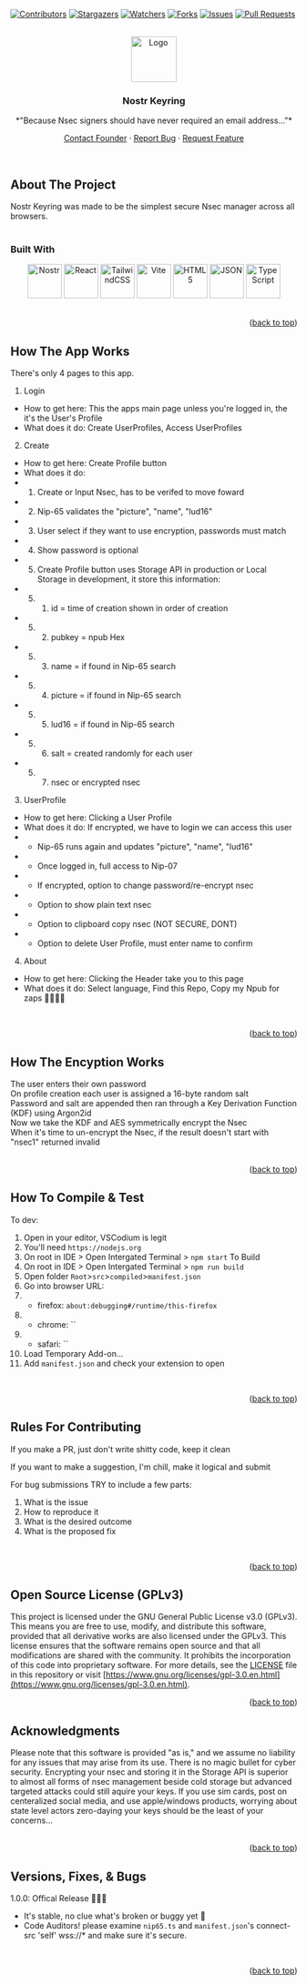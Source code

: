 <!----------------------------------------------------------------------------->
<!----------------- https://github.com/dankswoops/NostrKeyring ---------------->
<!----------------------------------------------------------------------------->
<!---------------------- WHAT'S UP SEXY, YOU LIKE MY CODE? -------------------->
<!------------------------------- NOSTR KEYRING ------------------------------->
<!------------------------------------- BY ------------------------------------>
<!------┌───────────────────────────────────────────────────────────────┐------>
<!------│·▄▄▄▄   ▄▄▄·  ▐ ▄ ▄ •▄    .▄▄ · ▄▄▌ ▐ ▄▌             ▄▄▄·.▄▄ · │------>
<!------│██▪ ██ ▐█ ▀█ •█▌▐██▌▄▌▪   ▐█ ▀. ██· █▌▐█ ▄█▀▄  ▄█▀▄ ▐█ ▄█▐█ ▀. │------>
<!------│▐█· ▐█▌▄█▀▀█ ▐█▐▐▌▐▀▀▄·   ▄▀▀▀█▄██▪▐█▐▐▌▐█▌.▐▌▐█▌.▐▌ ██▀·▄▀▀▀█▄│------>
<!------│██. ██ ▐█ ▪▐▌██▐█▌▐█.█▌   ▐█▄▪▐█▐█▌██▐█▌▐█▌.▐▌▐█▌.▐▌▐█▪·•▐█▄▪▐█│------>
<!------│▀▀▀▀▀•  ▀  ▀ ▀▀ █▪·▀  ▀    ▀▀▀▀  ▀▀▀▀ ▀▪ ▀█▄▀▪ ▀█▄▀▪.▀    ▀▀▀▀ │------>
<!------└───────────────────────────────────────────────────────────────┘------>
<!------ npub1yrkexvt88h6cgd32gdcfm55auuz6rw6c70xj478gcz6lstz5czvs9s77xh ------>
<!----------------------------------------------------------------------------->
<a name="readme-top"></a>

[![Contributors][contributors-shield]][contributors-url]
[![Stargazers][stars-shield]][stars-url]
[![Watchers][watchers-shield]][watchers-url]
[![Forks][forks-shield]][forks-url]
[![Issues][issues-shield]][issues-url]
[![Pull Requests][pr-shield]][pr-url]
<!----------------------------------------------------------------------------->
<br />
<div align="center">
  <a href="#">
    <img src="https://github.com/dankswoops/NostrKeyring/blob/main/public/nostrkeyring.svg" alt="Logo" width="80" height="80">
  </a>
  <h3 align="center">Nostr Keyring</h3>
  <p align="center">
    *"Because Nsec signers should have never required an email address..."*
  </p>
  <p align="center">
    <a href="https://primal.net/p/npub1yrkexvt88h6cgd32gdcfm55auuz6rw6c70xj478gcz6lstz5czvs9s77xh">Contact Founder</a>
    ·
    <a href="https://github.com/dankswoops/NostrKeyring/issues">Report Bug</a>
    ·
    <a href="https://github.com/dankswoops/NostrKeyring/issues">Request Feature</a>
  </p>
</div>
<br />
<!----------------------------------------------------------------------------->

## About The Project
Nostr Keyring was made to be the simplest secure Nsec manager across all browsers.      
<br />

### Built With
<div align="center">
  <a href="#"><img src="https://github.com/dankswoops/NostrKeyring/blob/main/icons/nostr.svg" width="60" height="60" alt="Nostr"></a>
  <a href="#"><img src="https://github.com/dankswoops/NostrKeyring/blob/main/icons/react.svg" width="60" height="60" alt="React"></a>
  <a href="#"><img src="https://github.com/dankswoops/NostrKeyring/blob/main/icons/tailwindcss.svg" width="60" height="60" alt="TailwindCSS"></a>
  <a href="#"><img src="https://github.com/dankswoops/NostrKeyring/blob/main/icons/vite.svg" width="60" height="60" alt="Vite"></a>
  <a href="#"><img src="https://github.com/dankswoops/NostrKeyring/blob/main/icons/html.svg" width="60" height="60" alt="HTML5"></a>
  <a href="#"><img src="https://github.com/dankswoops/NostrKeyring/blob/main/icons/json.svg" width="60" height="60" alt="JSON"></a>
  <a href="#"><img src="https://github.com/dankswoops/NostrKeyring/blob/main/icons/typescript.svg" width="60" height="60" alt="TypeScript"></a>
</div>
<br />
<p align="right">(<a href="#readme-top">back to top</a>)</p>
<!----------------------------------------------------------------------------->

## How The App Works
There's only 4 pages to this app.   
1. Login
- How to get here: This the apps main page unless you're logged in, the it's the User's Profile
- What does it do: Create UserProfiles, Access UserProfiles

2. Create
- How to get here: Create Profile button
- What does it do: 
- 1. Create or Input Nsec, has to be verifed to move foward
- 2. Nip-65 validates the "picture", "name", "lud16"
- 3. User select if they want to use encryption, passwords must match
- 4. Show password is optional
- 5. Create Profile button uses Storage API in production or Local Storage in development, it store this information: 
- 5. 1. id = time of creation shown in order of creation
- 5. 2. pubkey = npub Hex
- 5. 3. name = if found in Nip-65 search
- 5. 4. picture = if found in Nip-65 search
- 5. 5. lud16 = if found in Nip-65 search
- 5. 6. salt = created randomly for each user
- 5. 7. nsec or encrypted nsec

3. UserProfile
- How to get here: Clicking a User Profile
- What does it do: If encrypted, we have to login we can access this user
- - Nip-65 runs again and updates "picture", "name", "lud16"
- - Once logged in, full access to Nip-07
- - If encrypted, option to change password/re-encrypt nsec 
- - Option to show plain text nsec
- - Option to clipboard copy nsec (NOT SECURE, DONT)
- - Option to delete User Profile, must enter name to confirm

4. About
- How to get here: Clicking the Header take you to this page   
- What does it do: Select language, Find this Repo, Copy my Npub for zaps 🤫🧏🏻‍♂️     
<br />
<p align="right">(<a href="#readme-top">back to top</a>)</p>
<!----------------------------------------------------------------------------->

## How The Encyption Works
The user enters their own password    
On profile creation each user is assigned a 16-byte random salt   
Password and salt are appended then ran through a Key Derivation Function (KDF) using Argon2id   
Now we take the KDF and AES symmetrically encrypt the Nsec   
When it's time to un-encrypt the Nsec, if the result doesn't start with "nsec1" returned invalid   
<br />
<p align="right">(<a href="#readme-top">back to top</a>)</p>
<!----------------------------------------------------------------------------->

## How To Compile & Test
To dev:   
1. Open in your editor, VSCodium is legit
2. You'll need `https://nodejs.org`
3. On root in IDE > Open Intergated Terminal > `npm start`
To Build   
1. On root in IDE > Open Intergated Terminal > `npm run build`
2. Open folder `Root`>`src`>`compiled`>`manifest.json`
3. Go into browser URL:
3. - firefox: `about:debugging#/runtime/this-firefox`
3. - chrome: ``
3. - safari: ``
4. Load Temporary Add-on...
5. Add `manifest.json` and check your extension to open
<br />
<p align="right">(<a href="#readme-top">back to top</a>)</p>
<!----------------------------------------------------------------------------->

## Rules For Contributing
If you make a PR, just don't write shitty code, keep it clean   

If you want to make a suggestion, I'm chill, make it logical and submit   

For bug submissions TRY to include a few parts:
1. What is the issue
2. How to reproduce it
3. What is the desired outcome
4. What is the proposed fix
<br />
<p align="right">(<a href="#readme-top">back to top</a>)</p>
<!----------------------------------------------------------------------------->

## Open Source License (GPLv3)
This project is licensed under the GNU General Public License v3.0 (GPLv3). This means you are free to use, modify, and distribute this software, provided that all derivative works are also licensed under the GPLv3. This license ensures that the software remains open source and that all modifications are shared with the community. It prohibits the incorporation of this code into proprietary software. For more details, see the [LICENSE](LICENSE) file in this repository or visit [https://www.gnu.org/licenses/gpl-3.0.en.html](https://www.gnu.org/licenses/gpl-3.0.en.html).
<br />
<p align="right">(<a href="#readme-top">back to top</a>)</p>
<!----------------------------------------------------------------------------->

## Acknowledgments
Please note that this software is provided "as is," and we assume no liability for any issues that may arise from its use. There is no magic bullet for cyber security. Encrypting your nsec and storing it in the Storage API is superior to almost all forms of nsec management beside cold storage but advanced targeted attacks could still aquire your keys. If you use sim cards, post on centeralized social media, and use apple/windows products, worrying about state level actors zero-daying your keys should be the least of your concerns...   
<br />
<p align="right">(<a href="#readme-top">back to top</a>)</p>
<!----------------------------------------------------------------------------->

## Versions, Fixes, & Bugs
1.0.0: Offical Release 🎉🥳🎊   
- It's stable, no clue what's broken or buggy yet 🤪   
- Code Auditors! please examine `nip65.ts` and `manifest.json`'s connect-src 'self' wss://* and make sure it's secure.
<br />
<p align="right">(<a href="#readme-top">back to top</a>)</p>
<!----------------------------------------------------------------------------->

<!-- MARKDOWN LINKS & IMAGES -->
[contributors-shield]: https://img.shields.io/github/contributors/dankswoops/NostrKeyring.svg?style=for-the-badge
[contributors-url]: https://github.com/dankswoops/NostrKeyring/graphs/contributors
[forks-shield]: https://img.shields.io/github/forks/dankswoops/NostrKeyring.svg?style=for-the-badge
[forks-url]: https://github.com/dankswoops/NostrKeyring/network/members
[stars-shield]: https://img.shields.io/github/stars/dankswoops/NostrKeyring.svg?style=for-the-badge
[stars-url]: https://github.com/dankswoops/NostrKeyring/stargazers
[watchers-shield]: https://img.shields.io/github/watchers/dankswoops/NostrKeyring.svg?style=for-the-badge
[watchers-url]: https://github.com/dankswoops/NostrKeyring/watchers
[issues-shield]: https://img.shields.io/github/issues/dankswoops/NostrKeyring.svg?style=for-the-badge
[issues-url]: https://github.com/dankswoops/NostrKeyring/issues
[pr-shield]: https://img.shields.io/github/issues-pr/dankswoops/NostrKeyring.svg?style=for-the-badge
[pr-url]: https://github.com/dankswoops/NostrKeyring/pulls
<!----------------------------------------------------------------------------->
<!--⣿⣿⣿⣿⣿⣿⣿⣿⣿⣿⣿⣿⣿⣿⣿⣿⣿⣿⣿⣿⣿⣿⣿⣿  BYE BYE  ⣿⣿⣿⣿⣿⣿⣿⣿⣿⣿⣿⣿⣿⣿⣿⣿⣿⣿⣿⣿⣿⣿⣿⣿⣿⣿⣿-->
<!--⣿⣿⣿⣿⣿⣿⣿⣿⣿⣿⣿⣿⣿⣿⣿⣿⣿⣿⣿⣿⣿⣿⣿⣿⣿⣿⣿⣿⣿⣿⣿⢿⣿⣿⣿⣿⣿⣿⣿⣿⣿⣿⣿⣿⣿⣿⣿⣿⣿⣿⣿⣿⣿⣿⣿⣿⣿⣿⣿⣿-->
<!--⣿⣿⣿⣿⣿⣿⣿⣿⣿⣿⣿⣿⣿⣿⣿⣿⣿⣿⣿⣿⣿⣿⣿⡿⣿⡽⣿⣿⣿⣿⣴⣿⣿⣿⣿⣿⣿⣿⣿⣿⣿⣿⣿⣿⣿⣿⣿⣿⣿⣿⣿⣿⣿⣿⣿⣿⣿⣿⣿⣿-->
<!--⣿⣿⣿⣿⣿⣿⣿⣿⣿⣿⣿⣿⣿⣿⣿⣿⣿⣿⣿⣿⡿⢷⣤⣙⣿⣿⣿⣹⣿⣿⣿⣿⢿⣿⣯⣿⣿⣿⣿⣿⣿⣿⣿⣿⣿⣿⣿⣿⣿⣿⣿⣿⣿⣿⣿⣿⣿⣿⣿⣿-->
<!--⣿⣿⣿⣿⣿⣿⣿⣿⣿⣿⣿⣿⣿⣿⣿⣿⣿⣟⠛⠋⣢⡤⣽⣿⣿⠯⠛⠟⠛⠏⠛⠣⡿⣿⡿⣿⣿⣿⣿⣿⣿⣿⣿⣿⣿⣿⣿⣿⣿⣿⣿⣿⣿⣿⣿⣿⣿⣿⣿⣿-->
<!--⣿⣿⣿⣿⣿⣿⣿⣿⣿⣿⣿⣿⣿⣿⣿⣿⣿⣿⡩⠽⣻⢿⠛⠉⠀⠀⠀⠀⠀⠀⠀⠀⠈⠙⢿⣿⣾⣿⣿⣿⣿⣿⣿⣿⣿⣿⣿⣿⣿⣿⣿⣿⣿⣿⣿⣿⣿⣿⣿⣿-->
<!--⣿⣿⣿⣿⣿⣿⣿⣿⣿⣿⣿⣿⣿⣿⣿⣿⣿⣿⠛⠉⠁⠀⠀⠀⠀⠀⠀⠀⠀⠀⠀⠀⡀⠀⠀⠉⠙⣿⣿⣿⣿⣿⣿⣿⣿⣿⣿⣿⣿⣿⣿⣿⣿⣿⣿⣿⣿⣿⣿⣿-->
<!--⣿⣿⣿⣿⣿⣿⣿⣿⣿⣿⣿⣿⣿⣿⣿⣿⣿⠛⡄⠀⠀⠀⠀⠀⠀⠀⠀⠀⠀⡠⠂⢕⣂⣤⢤⣄⠀⠈⣟⣿⣿⣿⣿⣿⣿⣿⣿⣿⣿⣿⣿⣿⣿⣿⣿⣿⣿⣿⣿⣿-->
<!--⣿⣿⣿⣿⣿⣿⣿⣿⣿⣿⣿⣿⣿⣿⣿⣿⣿⡙⠃⠀⠀⠀⠀⠀⠀⠀⠀⠀⠀⣠⣾⠟⠉⠁⠈⠛⢧⡠⢜⣿⣿⣿⣿⣿⣿⣿⣿⣿⣿⣿⣿⣿⣿⣿⣿⣿⣿⣿⣿⣿-->
<!--⣿⣿⣿⣿⣿⣿⣿⣿⣿⣿⣿⣿⣿⣿⣿⣿⣿⢡⣀⡀⠀⠀⠀⠀⢀⠀⢀⣴⣿⠟⣁⠄⠂⣁⣄⠀⠀⢣⢈⢿⣿⣿⣿⣿⣿⣿⣿⣿⣿⣿⣿⣿⣿⣿⣿⣿⣿⣿⣿⣿-->
<!--⣿⣿⣿⣿⣿⣿⣿⣿⣿⣿⣿⣿⣿⣿⣿⣿⣿⡟⠉⠛⠻⠿⣶⣄⡀⠉⢰⠞⢁⣨⠖⢿⠿⠉⠉⠁⠀⠀⢇⠘⣿⠝⣻⣿⣿⣿⣿⣿⣿⣿⣿⣿⣿⣿⣿⣿⣿⣿⣿⣿-->
<!--⣿⣿⣿⣿⣿⣿⣿⣿⣿⣿⣿⣿⣿⣿⣿⣿⣿⣧⠀⣀⣤⣴⣴⣢⢼⠀⠀⠓⢄⠀⠀⠀⠀⠀⠀⠀⠀⠀⠀⢻⡏⢆⠃⣿⣿⣿⣿⣿⣿⣿⣿⣿⣿⣿⣿⣿⣿⣿⣿⣿-->
<!--⣿⣿⣿⣿⣿⣿⣿⣿⣿⣿⣿⣿⣿⣿⣿⣿⣿⣿⠐⢏⠨⠋⠁⠀⡞⡆⠀⠱⡈⠂⠀⠀⠀⠀⠀⠀⠀⠀⠀⢾⡇⠤⢠⣿⣿⣿⣿⣿⣿⣿⣿⣿⣿⣿⣿⣿⣿⣿⣿⣿-->
<!--⣿⣿⣿⣿⣿⣿⣿⣿⣿⣿⣿⣿⣿⣿⣿⣿⣿⣿⠀⠀⠀⠀⠀⠀⢰⡇⠀⠀⠱⣀⠀⠀⠀⠀⠀⠀⠀⢀⡆⠀⣿⣶⣿⣿⣿⣿⣿⣿⣿⣿⣿⣿⣿⣿⣿⣿⣿⣿⣿⣿-->
<!--⣿⣿⣿⣿⣿⣿⣿⣿⣿⣿⣿⣿⣿⣿⣿⣿⣿⣿⣇⠀⠀⠀⠀⠀⢠⠀⠀⠀⠀⠀⢳⠀⠀⠀⠀⠀⢠⡟⠀⠀⣿⣿⣿⣿⣿⣿⣿⣿⣿⣿⣿⣿⣿⣿⣿⣿⣿⣿⣿⣿-->
<!--⣿⣿⣿⣿⣿⣿⣿⣿⣿⣿⣿⣿⣿⣿⣿⣿⣿⣿⣿⣆⠀⠀⠀⠀⠰⣳⣴⠖⢉⠭⠊⠀⠀⠀⠀⠀⠈⠀⠀⠀⣿⣿⣿⣿⣿⣿⣿⣿⣿⣿⣿⣿⣿⣿⣿⣿⣿⣿⣿⣿-->
<!--⣿⣿⣿⣿⣿⣿⣿⣿⣿⣿⣿⣿⣿⣿⣿⣿⣿⣿⣿⣿⣷⣦⡤⠀⠀⠀⠀⠀⠀⠀⠀⠀⠀⣠⠄⠀⠀⠀⠀⢠⢻⡿⣿⣿⣿⣿⣿⣿⣿⣿⣿⣿⣿⣿⣿⣿⣿⣿⣿⣿-->
<!--⣿⣿⣿⣿⣿⣿⣿⣿⣿⣿⣿⣿⣿⣿⣿⣿⣿⣿⣿⣿⣿⣿⣯⡢⡀⠀⢤⡐⢉⡉⠭⠤⠘⠁⡀⠀⠀⠀⢀⡞⠀⣷⡘⢿⣿⣿⣿⣿⣿⣿⣿⣿⣿⣿⣿⣿⣿⣿⣿⣿-->
<!--⣿⣿⣿⣿⣿⣿⣿⣿⣿⣿⣿⣿⣿⣿⣿⣿⣿⣿⣿⣿⣿⣿⣿⣿⣷⢯⠉⠁⠀⠀⠀⣀⠄⠄⠀⠀⠀⢀⡞⠀⠀⢸⣹⡘⣿⣿⣿⣿⣿⣿⣿⣿⣿⣿⣿⣿⣿⣿⣿⣿-->
<!--⣿⣿⣿⣿⣿⣿⣿⣿⣿⣿⣿⣿⣿⣿⣿⣿⣿⣿⣿⣿⣿⣿⣿⣿⣿⣿⡗⠒⠒⠚⠉⠁⠀⠀⠀⠀⢠⠞⠀⠀⠀⠀⡏⡇⢩⣿⣿⣿⣿⣿⣿⣿⣿⣿⣿⣿⣿⣿⣿⣿-->
<!--⣿⣿⣿⣿⣿⣿⣿⣿⣿⣿⣿⣿⣿⣿⣿⣿⣿⣿⣿⣿⣿⣿⣿⡿⡵⢁⢾⣄⠀⠀⠀⠀⠀⠀⠀⣰⠏⠀⠀⠀⠀⠀⠃⢠⠀⣿⣿⣿⣿⣿⣿⣿⣿⣿⣿⣿⣿⣿⣿⣿-->
<!--⣿⣿⣿⣿⣿⣿⣿⣿⣿⣿⣿⣿⣿⣿⣿⣿⣿⣿⣿⣿⣿⢟⠟⡌⠘⢅⣾⢻⠢⢄⣀⣀⣀⡤⠞⠁⠀⠀⠀⠀⠀⠀⡄⠘⠀⣿⣿⣿⣿⣿⣿⣿⣿⣿⣿⣿⣿⣿⣿⣿-->
